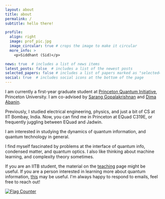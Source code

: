 ```yaml
---
layout: about
title: about
permalink: /
subtitle: hello there!

profile:
  align: right
  image: prof_pic.jpg
  image_circular: true # crops the image to make it circular
  more_info: >
    <p>Siddhant (Sid)</p>

news: true  # includes a list of news items
latest_posts: false  # includes a list of the newest posts
selected_papers: false # includes a list of papers marked as "selected={true}"
social: true  # includes social icons at the bottom of the page
---
```



I am currently a first-year graduate student at [Princeton Quantum Initiative](https://quantum.princeton.edu/people/siddhant-midha), Princeton University. I am co-advised by [Sarang Gopalakrishnan](https://ece.princeton.edu/people/sarang-gopalakrishnan) and [Dima Abanin](https://phy.princeton.edu/people/dmitry-abanin). 



Previously, I studied electrical engineering, physics, and just a bit of CS at IIT Bombay, India. Now, you can find me in Princeton at EQuad C319E, or frequently juggling between EQuad and Jadwin.


I am interested in studying the dynamics of quantum information, and quantum technology in general.


I find myself fascinated by problems at the interface of quantum info, condensed matter, and quantum optics. I also like thinking about machine learning, and complexity theory sometimes.


If you are an IITB student, the material on the [teaching](https://siddhantmidha.com/teaching/) page might be useful. If you are a person interested in learning more about quantum information, [this](https://github.com/VedangAsgaonkar/Quantum-Machine-Learning-SoC2022?tab=readme-ov-file) may be useful. I'm always happy to respond to emails, feel free to reach out!


<a href="https://info.flagcounter.com/UvsF"><img src="https://s11.flagcounter.com/count2/UvsF/bg_FFFFFF/txt_000000/border_CCCCCC/columns_2/maxflags_10/viewers_0/labels_0/pageviews_0/flags_0/percent_0/" alt="Flag Counter" border="0"></a>
